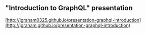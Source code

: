 ## "Introduction to GraphQL" presentation

[http://jgraham0325.github.io/presentation-graphql-introduction](http://jgraham.github.io/presentation-graphql-introduction)
